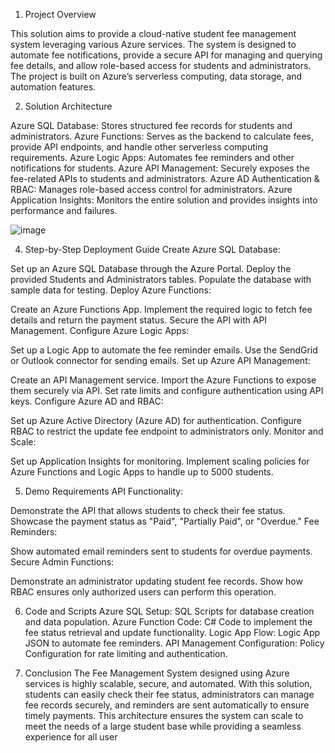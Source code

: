 1. Project Overview

This solution aims to provide a cloud-native student fee management system leveraging various Azure services. The system is designed to automate fee notifications, provide a secure API for managing and querying fee details, and allow role-based access for students and administrators. The project is built on Azure’s serverless computing, data storage, and automation features.

2. Solution Architecture

Azure SQL Database: Stores structured fee records for students and administrators.
Azure Functions: Serves as the backend to calculate fees, provide API endpoints, and handle other serverless computing requirements.
Azure Logic Apps: Automates fee reminders and other notifications for students.
Azure API Management: Securely exposes the fee-related APIs to students and administrators.
Azure AD Authentication & RBAC: Manages role-based access control for administrators.
Azure Application Insights: Monitors the entire solution and provides insights into performance and failures.

![image](https://github.com/user-attachments/assets/3d1f2852-44b8-4093-aa9b-7da3497ca098)


4. Step-by-Step Deployment Guide
Create Azure SQL Database:

Set up an Azure SQL Database through the Azure Portal.
Deploy the provided Students and Administrators tables.
Populate the database with sample data for testing.
Deploy Azure Functions:

Create an Azure Functions App.
Implement the required logic to fetch fee details and return the payment status.
Secure the API with API Management.
Configure Azure Logic Apps:

Set up a Logic App to automate the fee reminder emails.
Use the SendGrid or Outlook connector for sending emails.
Set up Azure API Management:

Create an API Management service.
Import the Azure Functions to expose them securely via API.
Set rate limits and configure authentication using API keys.
Configure Azure AD and RBAC:

Set up Azure Active Directory (Azure AD) for authentication.
Configure RBAC to restrict the update fee endpoint to administrators only.
Monitor and Scale:

Set up Application Insights for monitoring.
Implement scaling policies for Azure Functions and Logic Apps to handle up to 5000 students.

5. Demo Requirements
API Functionality:

Demonstrate the API that allows students to check their fee status.
Showcase the payment status as "Paid", "Partially Paid", or "Overdue."
Fee Reminders:

Show automated email reminders sent to students for overdue payments.
Secure Admin Functions:

Demonstrate an administrator updating student fee records.
Show how RBAC ensures only authorized users can perform this operation.

6. Code and Scripts
Azure SQL Setup:
SQL Scripts for database creation and data population.
Azure Function Code:
C# Code to implement the fee status retrieval and update functionality.
Logic App Flow:
Logic App JSON to automate fee reminders.
API Management Configuration:
Policy Configuration for rate limiting and authentication.

8. Conclusion
The Fee Management System designed using Azure services is highly scalable, secure, and automated. With this solution, students can easily check their fee status, administrators can manage fee records securely, and reminders are sent automatically to ensure timely payments. This architecture ensures the system can scale to meet the needs of a large student base while providing a seamless experience for all user
